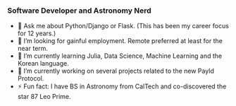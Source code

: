 ### Software Developer and Astronomy Nerd
- 💬 Ask me about Python/Django or Flask. (This has been my career focus for 12 years.)
- 👯 I’m looking for gainful employment. Remote preferred at least for the near term.
- 🌱 I’m currently learning Julia, Data Science, Machine Learning and the Korean language.
- 🔭 I’m currently working on several projects related to the new PayId Protocol.
- ⚡ Fun fact: I have BS in Astronomy from CalTech and co-discovered the star 87 Leo Prime.

